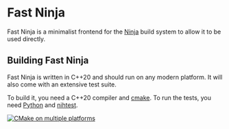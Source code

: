 # Fast Ninja

Fast Ninja is a minimalist frontend for the [Ninja](https://ninja-build.org) build system to allow it to be used directly.

## Building Fast Ninja

Fast Ninja is written in C++20 and should run on any modern platform. It will also come with an extensive test suite.

To build it, you need a C++20 compiler and [cmake](https://cmake.org). To run the tests, you need [Python](https://www.python.org) and [nihtest](https://github.com/nih-at/nihtest).

[![CMake on multiple platforms](https://github.com/T-Pau/fast-ninja/actions/workflows/cmake-multi-platform.yml/badge.svg)](https://github.com/T-Pau/fast-ninja/actions/workflows/cmake-multi-platform.yml)
